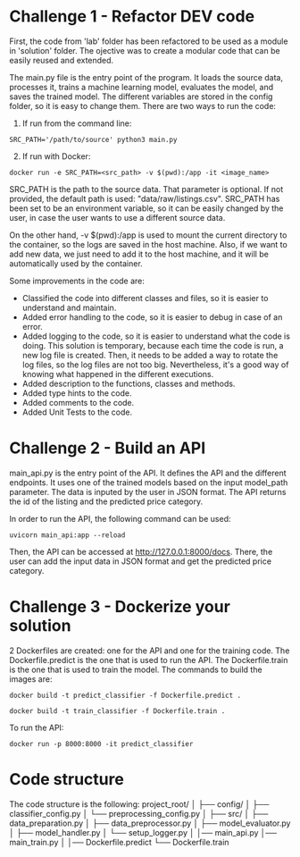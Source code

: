 # Challenge 1 - Refactor DEV code

First, the code from 'lab' folder has been refactored to be used as a module in 'solution' folder. The ojective was to create a modular code that can be easily reused and extended.

The main.py file is the entry point of the program. It loads the source data, processes it, trains a machine learning model, evaluates the model, and saves the trained model. The different variables are stored in the config folder, so it is easy to change them. There are two ways to run the code:

1. If run from the command line:
```
SRC_PATH='/path/to/source' python3 main.py
```

2. If run with Docker:
```
docker run -e SRC_PATH=<src_path> -v $(pwd):/app -it <image_name>
```

SRC_PATH is the path to the source data. That parameter is optional. If not provided, the default path is used: "data/raw/listings.csv". SRC_PATH has been set to be an environment variable, so it can be easily changed by the user, in case the user wants to use a different source data.

On the other hand, -v $(pwd):/app is used to mount the current directory to the container, so the logs are saved in the host machine. Also, if we want to add new data, we just need to add it to the host machine, and it will be automatically used by the container.

Some improvements in the code are:
- Classified the code into different classes and files, so it is easier to understand and maintain.
- Added error handling to the code, so it is easier to debug in case of an error.
- Added logging to the code, so it is easier to understand what the code is doing. This solution is temporary, because each time the code is run, a new log file is created. Then, it needs to be added a way to rotate the log files, so the log files are not too big. Nevertheless, it's a good way of knowing what happened in the different executions.
- Added description to the functions, classes and methods.
- Added type hints to the code.
- Added comments to the code.
- Added Unit Tests to the code.


# Challenge 2 - Build an API

main_api.py is the entry point of the API. It defines the API and the different endpoints. It uses one of the trained models based on the input model_path parameter. The data is inputed by the user in JSON format. The API returns the id of the listing and the predicted price category.

In order to run the API, the following command can be used:
```
uvicorn main_api:app --reload
```
Then, the API can be accessed at http://127.0.0.1:8000/docs. There, the user can add the input data in JSON format and get the predicted price category.


# Challenge 3 - Dockerize your solution

2 Dockerfiles are created: one for the API and one for the training code. The Dockerfile.predict is the one that is used to run the API. The Dockerfile.train is the one that is used to train the model. 
The commands to build the images are:
```
docker build -t predict_classifier -f Dockerfile.predict .
```
```
docker build -t train_classifier -f Dockerfile.train .
```
To run the API:
```
docker run -p 8000:8000 -it predict_classifier
```

# Code structure
The code structure is the following:
project_root/
│
├── config/
│   ├── classifier_config.py
│   └── preprocessing_config.py
│
├── src/
│   ├── data_preparation.py
│   ├── data_preprocessor.py
│   ├── model_evaluator.py
│   ├── model_handler.py
│   └── setup_logger.py
│
│── main_api.py
│── main_train.py
│
│── Dockerfile.predict
└── Dockerfile.train